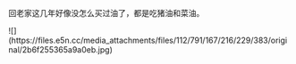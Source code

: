 <p>回老家这几年好像没怎么买过油了，都是吃猪油和菜油。</p>
![](https://files.e5n.cc/media_attachments/files/112/791/167/216/229/383/original/2b6f255365a9a0eb.jpg)